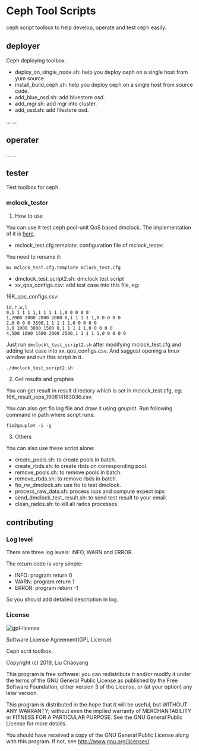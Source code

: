 # Ceph Tool Scripts

ceph script toolbox to help develop, operate and test ceph easily.

## deployer

Ceph deploying toolbox.

- deploy\_on\_single\_node.sh: help you deploy ceph on a single host from yum source.
- install\_build\_ceph.sh: help you deploy ceph on a single host from source code.
- add\_blue\_osd.sh: add bluestore osd.
- add\_mgr.sh: add mgr into cluster.
- add\_osd.sh: add filestore osd.

... ...

## operater

... ...

## tester

Test toolbox for ceph.

### mclock\_tester

1. How to use

You can use it test ceph pool-unit QoS based dmclock. The implementation of it is [here](https://github.com/bspark8/ceph/tree/wip-pool-unit-dmclock).

- mclock\_test.cfg.template: configuration file of mclock\_tester.

You need to rename it:

```
mv mclock_test.cfg.template mclock_test.cfg
```

- dmclock\_test\_script2.sh: dmclock test script
- xx\_qos\_configs.csv: add test case into this file, eg:

16K\_qos\_configs.csv:

```
id,r,w,l
0,1 1 1 1 1,1 1 1 1 1,0 0 0 0 0
1,2000 2000 2000 2000 0,1 1 1 1 1,0 0 0 0 0
2,0 0 0 0 3500,1 1 1 1 1,0 0 0 0 0
3,0 1000 3000 1500 0,1 1 1 1 1,0 0 0 0 0
4,500 1000 1500 2000 2500,1 1 1 1 1,0 0 0 0 0
```

Just run `dmclock\_test_script2.sh` after modifying mclock\_test.cfg and adding test case into xx\_qos\_configs.csv. And suggest opening a tmux window and run this script in it.

```
./dmclock_test_script2.sh
```

2. Get results and graphes

You can get result in result directory which is set in mclock\_test.cfg, eg: 16K\_result\_iops\_190814183036.csv.

You can also get fio log file and draw it using gnuplot. Run following command in path where script runs:

```
fio2gnuplot -i -g
```

3. Others

You can also use these script alone:

- create\_pools.sh: to create pools in batch.
- create\_rbds.sh: to create rbds on corresponding pool.
- remove\_pools.sh: to remove pools in batch.
- remove\_rbds.sh: to remove rbds in batch.
- fio\_rw\_dmclock.sh: use fio to test dmclock.
- process\_raw\_data.sh: process iops and compute expect iops
- send\_dmclock\_test\_result.sh: to send test result to your email.
- clean\_rados.sh: to kill all rados processes.

## contributing

### Log level

There are three log levels: INFO, WARN and ERROR. 

The return code is very simple:

- INFO: program return 0
- WARN: program return 1
- ERROR: program return -1

So you should add detailed description in log.

### License

![gpl-license](https://www.gnu.org/graphics/gplv3-127x51.png)

Software License Agreement(GPL License) 

Ceph scrit toolbox. 

Copyright (c) 2019, Liu Chaoyang

This program is free software: you can redistribute it and/or modify it under the terms of the GNU General Public License as published by the Free Software Foundation, either version 3 of the License, or (at your option) any later version.

This program is distributed in the hope that it will be useful, but WITHOUT ANY WARRANTY; without even the implied warranty of MERCHANTABILITY or FITNESS FOR A PARTICULAR PURPOSE. See the GNU General Public License for more details.

You should have received a copy of the GNU General Public License along with this program. If not, see http://www.gnu.org/licenses/.
